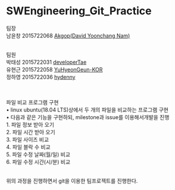 # SWEngineering_Git_Practice<br>

팀장 <br>
남윤창 2015722068 [Akgop(David Yoonchang Nam)](https://github.com/Akgop)  <br><br>

팀원  <br>
박태성 2015722031 [developerTae](https://github.com/developerTae) <br>
유현근 2015722058 [YuHyeonGeun-KOR](https://github.com/YuHyeonGeun-KOR) <br>
정하영 2015722036 [hydenny](https://github.com/hydenny) <br><br><br> 

파일 비교 프로그램 구현<br>
  • linux ubuntu(18.04 LTS)상에서 두 개의 파일을 비교하는 프로그램 구현<br>
  • 다음과 같은 기능을 구현하되, milestone과 issue를 이용해서개발을 진행<br>
      1. 파일 정보 받아 오기<br>
      2. 파일 시간 받아 오기<br>
      3. 파일 사이즈 비교<br>
      4. 파일 블락 수 비교<br>
      5. 파일 수정 날짜(월/일) 비교<br>
      6. 파일 수정 시간(시/분) 비교<br><br>

위의 과정을 진행하면서 git을 이용한 팀프로젝트를 진행한다.
